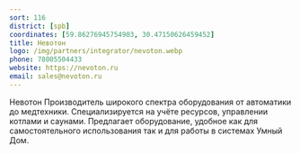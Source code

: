 ```yaml
---
sort: 116
district: [spb]
coordinates: [59.86276945754903, 30.47150626459452]
title: Невотон
logo: /img/partners/integrator/nevoton.webp
phone: 78005504433
website: https://nevoton.ru
email: sales@nevoton.ru
---
```


Невотон Производитель широкого спектра оборудования от автоматики до медтехники. Специализируется на учёте ресурсов, управлении котлами и саунами. Предлагает оборудование, удобное как для самостоятельного использования так и для работы в системах Умный Дом.
